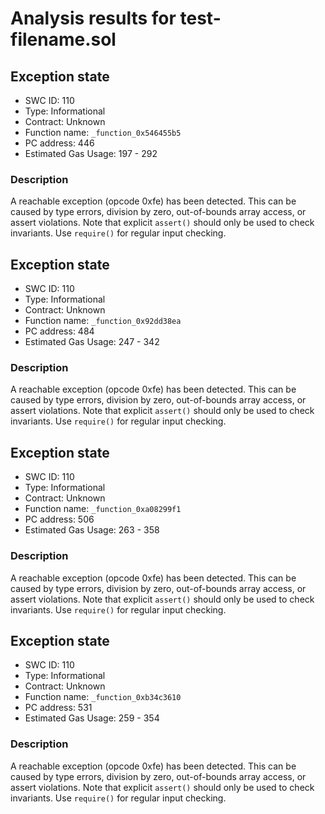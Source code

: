 # Analysis results for test-filename.sol

## Exception state
- SWC ID: 110
- Type: Informational
- Contract: Unknown
- Function name: `_function_0x546455b5`
- PC address: 446
- Estimated Gas Usage: 197 - 292

### Description

A reachable exception (opcode 0xfe) has been detected. This can be caused by type errors, division by zero, out-of-bounds array access, or assert violations. Note that explicit `assert()` should only be used to check invariants. Use `require()` for regular input checking.

## Exception state
- SWC ID: 110
- Type: Informational
- Contract: Unknown
- Function name: `_function_0x92dd38ea`
- PC address: 484
- Estimated Gas Usage: 247 - 342

### Description

A reachable exception (opcode 0xfe) has been detected. This can be caused by type errors, division by zero, out-of-bounds array access, or assert violations. Note that explicit `assert()` should only be used to check invariants. Use `require()` for regular input checking.

## Exception state
- SWC ID: 110
- Type: Informational
- Contract: Unknown
- Function name: `_function_0xa08299f1`
- PC address: 506
- Estimated Gas Usage: 263 - 358

### Description

A reachable exception (opcode 0xfe) has been detected. This can be caused by type errors, division by zero, out-of-bounds array access, or assert violations. Note that explicit `assert()` should only be used to check invariants. Use `require()` for regular input checking.

## Exception state
- SWC ID: 110
- Type: Informational
- Contract: Unknown
- Function name: `_function_0xb34c3610`
- PC address: 531
- Estimated Gas Usage: 259 - 354

### Description

A reachable exception (opcode 0xfe) has been detected. This can be caused by type errors, division by zero, out-of-bounds array access, or assert violations. Note that explicit `assert()` should only be used to check invariants. Use `require()` for regular input checking.

